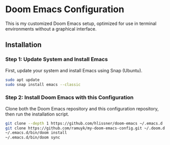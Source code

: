 # Doom Emacs Configuration

This is my customized Doom Emacs setup, optimized for use in terminal environments without a graphical interface.

## Installation

### Step 1: Update System and Install Emacs

First, update your system and install Emacs using Snap (Ubuntu).

```bash
sudo apt update
sudo snap install emacs --classic
```

### Step 2: Install Doom Emacs with this Configuration

Clone both the Doom Emacs repository and this configuration repository, then run the installation script.

```bash
git clone --depth 1 https://github.com/hlissner/doom-emacs ~/.emacs.d
git clone https://github.com/ramuyk/my-doom-emacs-config.git ~/.doom.d
~/.emacs.d/bin/doom install
~/.emacs.d/bin/doom sync
```
